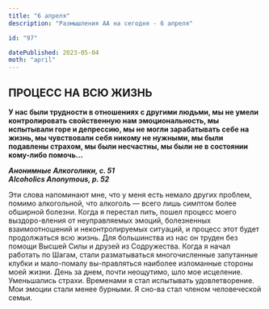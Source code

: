 ```yaml
---
title: "6 апреля"
description: "Размышления АА на сегодня - 6 апреля"

id: "97"

datePublished: 2023-05-04
moth: "april"
---
```


## ПРОЦЕСС НА ВСЮ ЖИЗНЬ

**У нас были трудности в отношениях с другими людьми, мы не умели
контролировать свойственную нам эмоциональность, мы испытывали горе и
депрессию, мы не могли зарабатывать себе на жизнь, мы чувствовали себя никому
не нужными, мы были подавлены страхом, мы были несчастны, мы были не в
состоянии кому-либо помочь…**

**_Анонимные Алкоголики, с. 51  
Alcoholics Anonymous, p. 52_**

Эти слова напоминают мне, что у меня есть немало других проблем, помимо
алкогольной, что алкоголь — всего лишь симптом более обширной болезни. Когда я
перестал пить, пошел процесс моего выздоро-вления от неуправляемых эмоций,
болезненных взаимоотношений и неконтролируемых ситуаций, и процесс этот будет
продолжаться всю жизнь. Для большинства из нас он труден без помощи Высшей
Силы и друзей из Содружества. Когда я начал работать по Шагам, стали
разматываться многочисленные запутанные клубки и мало-помалу вы-правляться
наиболее изломанные стороны моей жизни. День за днем, почти неощутимо, шло мое
исцеление. Уменьшались страхи. Временами я стал испытывать удовлетворение. Мои
эмоции стали менее бурными. Я сно-ва стал членом человеческой семьи.
